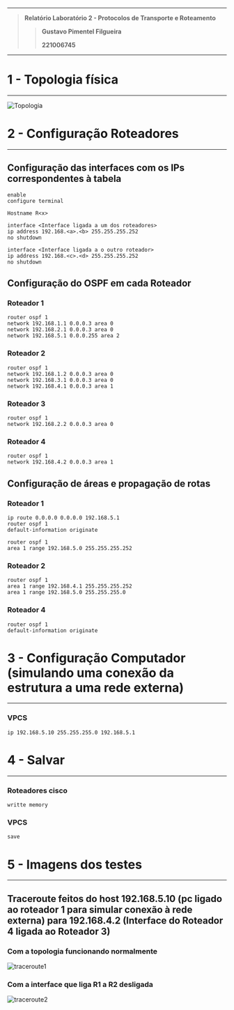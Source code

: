 
---

> **Relatório Laboratório 2 - Protocolos de Transporte e Roteamento**
>
>> **Gustavo Pimentel Filgueira**
>>
>> **221006745**

---

# 1 - Topologia física

---

![Topologia](images/topologia2.jpeg "Topologia")

# 2 - Configuração Roteadores

---

## Configuração das interfaces com os IPs correspondentes à tabela

```
enable
configure terminal

Hostname R<x>

interface <Interface ligada a um dos roteadores>
ip address 192.168.<a>.<b> 255.255.255.252
no shutdown

interface <Interface ligada a o outro roteador>
ip address 192.168.<c>.<d> 255.255.255.252
no shutdown

```

## Configuração do OSPF em cada Roteador

### Roteador 1

```
router ospf 1 
network 192.168.1.1 0.0.0.3 area 0
network 192.168.2.1 0.0.0.3 area 0
network 192.168.5.1 0.0.0.255 area 2
```

### Roteador 2

```
router ospf 1 
network 192.168.1.2 0.0.0.3 area 0
network 192.168.3.1 0.0.0.3 area 0
network 192.168.4.1 0.0.0.3 area 1
```

### Roteador 3

```
router ospf 1 
network 192.168.2.2 0.0.0.3 area 0
```

### Roteador 4

```
router ospf 1 
network 192.168.4.2 0.0.0.3 area 1
```

## Configuração de áreas e propagação de rotas

### Roteador 1

```
ip route 0.0.0.0 0.0.0.0 192.168.5.1
router ospf 1
default-information originate

router ospf 1
area 1 range 192.168.5.0 255.255.255.252
```

### Roteador 2

```
router ospf 1
area 1 range 192.168.4.1 255.255.255.252
area 1 range 192.168.5.0 255.255.255.0
```

### Roteador 4

```
router ospf 1
default-information originate
```

# 3 - Configuração Computador (simulando uma conexão da estrutura a uma rede externa)

---

### VPCS

```
ip 192.168.5.10 255.255.255.0 192.168.5.1
```

# 4 - Salvar

---

### Roteadores cisco

```
writte memory
```

### VPCS

```
save
```

# 5 - Imagens dos testes

---

## Traceroute feitos do host 192.168.5.10 (pc ligado ao roteador 1 para simular conexão à rede externa) para 192.168.4.2 (Interface do Roteador 4 ligada ao Roteador 3)

### Com a topologia funcionando normalmente

![traceroute1](images/traceroute1-lab2.jpeg )

### Com a interface que liga R1 a R2 desligada

![traceroute2](images/traceroute2-lab2.jpeg )
